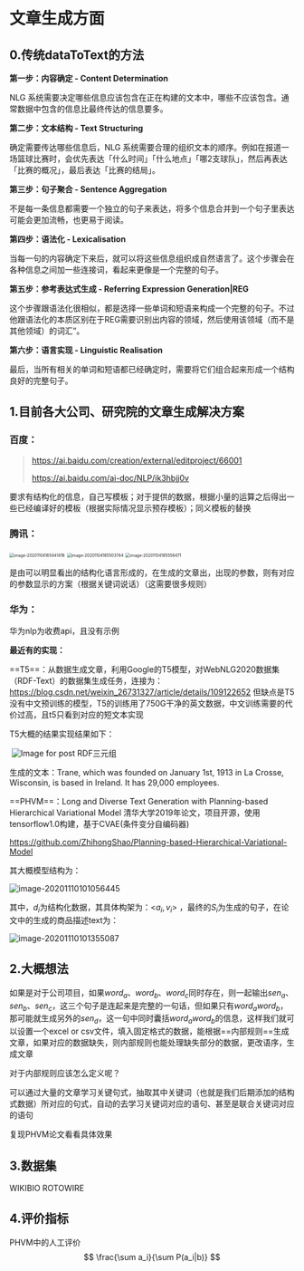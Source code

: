 # 文章生成方面

## 0.传统dataToText的方法

**第一步：内容确定 - Content Determination**

NLG 系统需要决定哪些信息应该包含在正在构建的文本中，哪些不应该包含。通常数据中包含的信息比最终传达的信息要多。

**第二步：文本结构 - Text Structuring**

确定需要传达哪些信息后，NLG 系统需要合理的组织文本的顺序。例如在报道一场篮球比赛时，会优先表达「什么时间」「什么地点」「哪2支球队」，然后再表达「比赛的概况」，最后表达「比赛的结局」。

**第三步：句子聚合 - Sentence Aggregation**

不是每一条信息都需要一个独立的句子来表达，将多个信息合并到一个句子里表达可能会更加流畅，也更易于阅读。

**第四步：语法化 - Lexicalisation**

当每一句的内容确定下来后，就可以将这些信息组织成自然语言了。这个步骤会在各种信息之间加一些连接词，看起来更像是一个完整的句子。

**第五步：参考表达式生成 - Referring Expression Generation|REG**

这个步骤跟语法化很相似，都是选择一些单词和短语来构成一个完整的句子。不过他跟语法化的本质区别在于REG需要识别出内容的领域，然后使用该领域（而不是其他领域）的词汇”。

**第六步：语言实现 - Linguistic Realisation**

最后，当所有相关的单词和短语都已经确定时，需要将它们组合起来形成一个结构良好的完整句子。

## 1.目前各大公司、研究院的文章生成解决方案

### 百度：

> https://ai.baidu.com/creation/external/editproject/66001
>
> https://ai.baidu.com/ai-doc/NLP/ik3hbjj0v

要求有结构化的信息，自己写模板；对于提供的数据，根据小量的运算之后得出一些已经编译好的模板（根据实际情况显示预存模板）；同义模板的替换

### 腾讯：

<img src="C:\Users\q1171\Desktop\每天的学习\图片\image-20201104165441416.png" alt="image-20201104165441416" style="zoom:50%;" />

<img src="C:\Users\q1171\Desktop\每天的学习\图片\image-20201104165503744.png" alt="image-20201104165503744" style="zoom:50%;" />

<img src="C:\Users\q1171\Desktop\每天的学习\图片\image-20201104165556471.png" alt="image-20201104165556471" style="zoom:50%;" />

是由可以明显看出的结构化语言形成的，在生成的文章出，出现的参数，则有对应的参数显示的方案（根据关键词说话）（这需要很多规则）

### 华为：

华为nlp为收费api，且没有示例

**最近有的实现：**

==T5==：从数据生成文章，利用Google的T5模型，对WebNLG2020数据集（RDF-Text）的数据集生成任务，连接为：https://blog.csdn.net/weixin_26731327/article/details/109122652  但缺点是T5没有中文预训练的模型，T5的训练用了750G干净的英文数据，中文训练需要的代价过高，且t5只看到对应的短文本实现

T5大概的结果实现结果如下：

​          ![Image for post](https://img-blog.csdnimg.cn/img_convert/a3278ec381249c88c2e627fc4ef5684d.png)         RDF三元组

生成的文本：Trane, which was founded on January 1st, 1913 in La Crosse, Wisconsin, is based in Ireland. It has 29,000 employees.

==PHVM==：Long and Diverse Text Generation with Planning-based Hierarchical Variational Model 清华大学2019年论文，项目开源，使用tensorflow1.0构建，基于CVAE(条件变分自编码器)

https://github.com/ZhihongShao/Planning-based-Hierarchical-Variational-Model

其大概模型结构为：

<img src="C:\Users\q1171\Desktop\每天的学习\图片\image-20201110101056445.png" alt="image-20201110101056445"  />

其中，$d_i$为结构化数据，其具体构架为：<$a_i,v_i$>  ，最终的$S_i$为生成的句子，在论文中的生成的商品描述text为：

![image-20201110101355087](C:\Users\q1171\Desktop\每天的学习\图片\image-20201110101355087.png)

## 2.大概想法

如果是对于公司项目，如果$word_a、word_b、word_c$同时存在，则一起输出$sen_a、sen_b、sen_c$，这三个句子是连起来是完整的一句话，但如果只有$word_a word_b$，那可能就生成另外的$sen_d$，这一句中同时囊括$word_a word_b$的信息，这样我们就可以设置一个excel or csv文件，填入固定格式的数据，能根据==内部规则==生成文章，如果对应的数据缺失，则内部规则也能处理缺失部分的数据，更改语序，生成文章

对于内部规则应该怎么定义呢？

可以通过大量的文章学习关键句式，抽取其中关键词（也就是我们后期添加的结构式数据）所对应的句式，自动的去学习关键词对应的语句、甚至是联合关键词对应的语句

复现PHVM论文看看具体效果

## 3.数据集

WIKIBIO ROTOWIRE

## 4.评价指标

PHVM中的人工评价
$$
\frac{\sum a_i}{\sum P(a_i|b)}
$$

